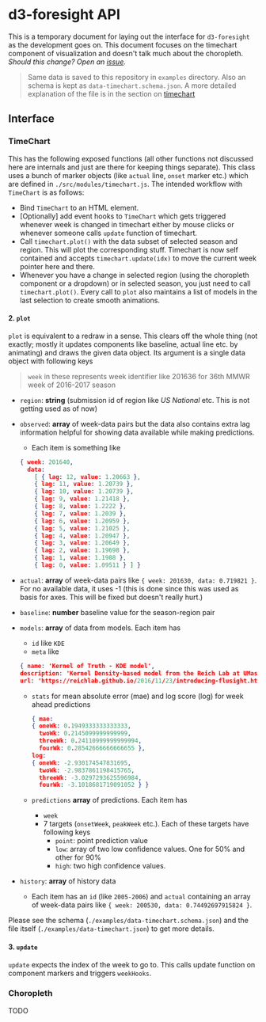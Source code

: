 # d3-foresight API

This is a temporary document for laying out the interface for `d3-foresight` as
the development goes on. This document focuses on the timechart component of
visualization and doesn't talk much about the choropleth. *Should this change?
Open an [issue](https://github.com/reichlab/d3-foresight/issues/new).*

> Same data is saved to this repository in `examples` directory. Also an schema
> is kept as `data-timechart.schema.json`. A more detailed explanation of the
> file is in the section on [timechart](#timechart)

## Interface

### TimeChart

This has the following exposed functions (all other functions not discussed here
are internals and just are there for keeping things separate). This class uses a
bunch of marker objects (like `actual` line, `onset` marker etc.) which are
defined in `./src/modules/timechart.js`. The intended workflow with `TimeChart`
is as follows:

- Bind `TimeChart` to an HTML element.
- [Optionally] add event hooks to `TimeChart` which gets triggered whenever week
  is changed in timechart either by mouse clicks or whenever someone calls
  `update` function of timechart.
- Call `timechart.plot()` with the data subset of selected season and
  region. This will plot the corresponding stuff. Timechart is now self
  contained and accepts `timechart.update(idx)` to move the current week pointer
  here and there.
- Whenever you have a change in selected region (using the choropleth component
  or a dropdown) or in selected season, you just need to call
  `timechart.plot()`.
  Every call to `plot` also maintains a list of models in the last selection to
  create smooth animations.

#### 2. `plot`

  `plot` is equivalent to a redraw in a sense. This clears off the whole thing
  (not exactly; mostly it updates components like baseline, actual line etc. by
  animating) and draws the given data object. Its argument is a single data
  object with following keys
  
  > `week` in these represents week identifier like 201636 for 36th MMWR week of
  > 2016-2017 season
  
  - `region`: **string** (submission id of region like *US National* etc. This is
    not getting used as of now)
  - `observed`: **array** of week-data pairs but the data also contains extra
    lag information helpful for showing data available while making predictions.
    - Each item is something like
    
    ```json
    { week: 201640,
      data: 
        [ { lag: 12, value: 1.20663 },
        { lag: 11, value: 1.20739 },
        { lag: 10, value: 1.20739 },
        { lag: 9, value: 1.21418 },
        { lag: 8, value: 1.2222 },
        { lag: 7, value: 1.2039 },
        { lag: 6, value: 1.20959 },
        { lag: 5, value: 1.21025 },
        { lag: 4, value: 1.20947 },
        { lag: 3, value: 1.20649 },
        { lag: 2, value: 1.19698 },
        { lag: 1, value: 1.1988 },
        { lag: 0, value: 1.09511 } ] }
    ```
    
  - `actual`: **array** of week-data pairs like `{ week: 201630, data: 0.719821
    }`. For no available data, it uses -1 (this is done since this was used as
    basis for axes. This will be fixed but doesn't really hurt.)
  - `baseline`: **number** baseline value for the season-region pair
  - `models`:  **array** of data from models. Each item has
    - `id` like `KDE`
    - `meta` like
    
    ```json
    { name: 'Kernel of Truth - KDE model',
    description: 'Kernel Density-based model from the Reich Lab at UMass-Amherst',
    url: 'https://reichlab.github.io/2016/11/23/introducing-flusight.html' }
    ```
    
    - `stats` for mean absolute error (mae) and log score (log) for week ahead
      predictions
      
      ```json
      { mae: 
      { oneWk: 0.1949333333333333,
        twoWk: 0.2145099999999999,
        threeWk: 0.24110999999999994,
        fourWk: 0.28542666666666655 },
      log: 
      { oneWk: -2.930174547831695,
        twoWk: -2.9837861198415765,
        threeWk: -3.0297293625596984,
        fourWk: -3.1018681719091052 } }
      ```
      
    - `predictions` **array** of predictions. Each item has
      - `week`
      - 7 targets (`onsetWeek`, `peakWeek` etc.). Each of these targets have
        following keys
        - `point`: point prediction value
        - `low`: array of two low confidence values. One for 50% and other for
          90%
        - `high`: two high confidence values.
  - `history`: **array** of history data
    - Each item has an `id` (like `2005-2006`) and `actual` containing an array
      of week-data pairs like `{ week: 200530, data: 0.74492697915824 }`.
  
  Please see the schema (`./examples/data-timechart.schema.json`) and the file
  itself (`./examples/data-timechart.json`) to get more details.

#### 3. `update`

  `update` expects the index of the week to go to. This calls update function on
  component markers and triggers `weekHooks`.

### Choropleth

TODO
